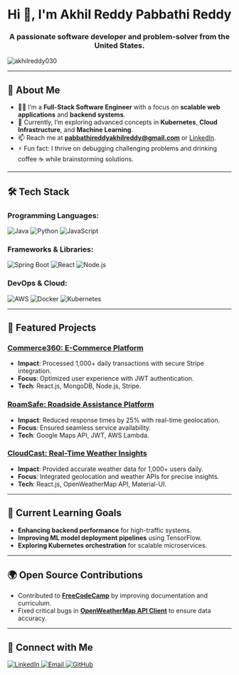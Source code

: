 <h1 align="center">Hi 👋, I'm Akhil Reddy Pabbathi Reddy</h1>
<h3 align="center">A passionate software developer and problem-solver from the United States.</h3>

<p align="left"> 
  <img src="https://komarev.com/ghpvc/?username=akhilreddy030&label=Profile%20views&color=0e75b6&style=flat" alt="akhilreddy030" /> 
</p>

---

## 🌟 About Me
- 👨‍💻 I’m a **Full-Stack Software Engineer** with a focus on **scalable web applications** and **backend systems**.
- 🔭 Currently, I’m exploring advanced concepts in **Kubernetes**, **Cloud Infrastructure**, and **Machine Learning**.
- 📫 Reach me at **pabbathireddyakhilreddy@gmail.com** or [LinkedIn](https://linkedin.com/in/akhil-reddy-da).
- ⚡ Fun fact: I thrive on debugging challenging problems and drinking coffee ☕ while brainstorming solutions.

---

## 🛠 Tech Stack
### Programming Languages:
![Java](https://img.shields.io/badge/Java-ED8B00?style=for-the-badge&logo=java&logoColor=white)
![Python](https://img.shields.io/badge/Python-3776AB?style=for-the-badge&logo=python&logoColor=white)
![JavaScript](https://img.shields.io/badge/JavaScript-323330?style=for-the-badge&logo=javascript&logoColor=F7DF1E)

### Frameworks & Libraries:
![Spring Boot](https://img.shields.io/badge/Spring%20Boot-6DB33F?style=for-the-badge&logo=springboot&logoColor=white)
![React](https://img.shields.io/badge/React-20232A?style=for-the-badge&logo=react&logoColor=61DAFB)
![Node.js](https://img.shields.io/badge/Node.js-339933?style=for-the-badge&logo=nodedotjs&logoColor=white)

### DevOps & Cloud:
![AWS](https://img.shields.io/badge/Amazon%20AWS-232F3E?style=for-the-badge&logo=amazonaws&logoColor=white)
![Docker](https://img.shields.io/badge/Docker-2496ED?style=for-the-badge&logo=docker&logoColor=white)
![Kubernetes](https://img.shields.io/badge/Kubernetes-326CE5?style=for-the-badge&logo=kubernetes&logoColor=white)

---

## 📂 Featured Projects

### [Commerce360: E-Commerce Platform](https://github.com/akhilreddy030/Commerce360-MERN_STORE)
- **Impact**: Processed 1,000+ daily transactions with secure Stripe integration.  
- **Focus**: Optimized user experience with JWT authentication.  
- **Tech**: React.js, MongoDB, Node.js, Stripe.

### [RoamSafe: Roadside Assistance Platform](https://github.com/akhilreddy030/RoamSafe-Roadside-Assistance-Platform)
- **Impact**: Reduced response times by 25% with real-time geolocation.  
- **Focus**: Ensured seamless service availability.  
- **Tech**: Google Maps API, JWT, AWS Lambda.

### [CloudCast: Real-Time Weather Insights](https://github.com/akhilreddy030/CloudCast-Real-Time-Weather-Insights)
- **Impact**: Provided accurate weather data for 1,000+ users daily.  
- **Focus**: Integrated geolocation and weather APIs for precise insights.  
- **Tech**: React.js, OpenWeatherMap API, Material-UI.

---

## 🌱 Current Learning Goals
- **Enhancing backend performance** for high-traffic systems.  
- **Improving ML model deployment pipelines** using TensorFlow.  
- **Exploring Kubernetes orchestration** for scalable microservices.

---

## 🌍 Open Source Contributions
- Contributed to **[FreeCodeCamp](https://github.com/freeCodeCamp/freeCodeCamp)** by improving documentation and curriculum.  
- Fixed critical bugs in **[OpenWeatherMap API Client](https://github.com/.../OpenWeatherMap-API-Client)** to ensure data accuracy.

---

## 🔗 Connect with Me
<p align="left">
  <a href="https://linkedin.com/in/akhil-reddy-da" target="_blank">
    <img src="https://img.shields.io/badge/LinkedIn-0077B5?style=for-the-badge&logo=linkedin&logoColor=white" alt="LinkedIn" />
  </a>
  <a href="mailto:pabbathireddyakhilreddy@gmail.com" target="_blank">
    <img src="https://img.shields.io/badge/Email-D14836?style=for-the-badge&logo=gmail&logoColor=white" alt="Email" />
  </a>
  <a href="https://github.com/akhilreddy030" target="_blank">
    <img src="https://img.shields.io/badge/GitHub-100000?style=for-the-badge&logo=github&logoColor=white" alt="GitHub" />
  </a>
</p>
